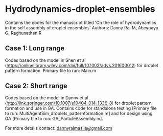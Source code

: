 # Hydrodynamics-droplet-ensembles

Contains the codes for the manuscript titled 'On the role of hydrodynamics in the self assembly of droplet ensembles'
Authors: Danny Raj M, Abeynaya G, Raghunathan R

## Case 1: Long range 
Codes based on the model in Shen et al (https://onlinelibrary.wiley.com/doi/full/10.1002/advs.201600012) for droplet pattern formation. Primary file to run: Main.m

## Case 2: Short range
Codes based on the model in Danny et al (http://link.springer.com/10.1007/s10404-014-1336-8) for droplet pattern formation and use in GA. Contains code for standalone testing [Primary file to run: MultiAgentSim_droplets_patternformation.m] and for design using GA [Primary file to run: GA_ParticleAssembly.m].

For more details contact: dannyrajmasila@gmail.com
